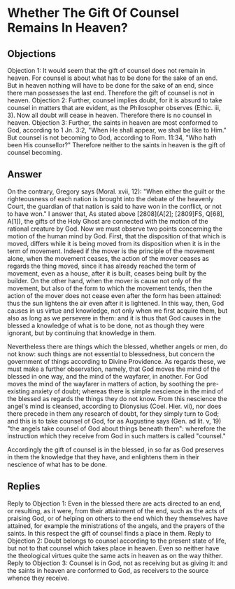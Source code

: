 # Whether The Gift Of Counsel Remains In Heaven?
## Objections
Objection 1: It would seem that the gift of counsel does not remain in heaven. For counsel is about what has to be done for the sake of an end. But in heaven nothing will have to be done for the sake of an end, since there man possesses the last end. Therefore the gift of counsel is not in heaven.
Objection 2: Further, counsel implies doubt, for it is absurd to take counsel in matters that are evident, as the Philosopher observes (Ethic. iii, 3). Now all doubt will cease in heaven. Therefore there is no counsel in heaven.
Objection 3: Further, the saints in heaven are most conformed to God, according to 1 Jn. 3:2, "When He shall appear, we shall be like to Him." But counsel is not becoming to God, according to Rom. 11:34, "Who hath been His counsellor?" Therefore neither to the saints in heaven is the gift of counsel becoming.
## Answer
On the contrary, Gregory says (Moral. xvii, 12): "When either the guilt or the righteousness of each nation is brought into the debate of the heavenly Court, the guardian of that nation is said to have won in the conflict, or not to have won."
I answer that, As stated above [2808](A[2]; [2809]FS, Q[68], A[1]), the gifts of the Holy Ghost are connected with the motion of the rational creature by God. Now we must observe two points concerning the motion of the human mind by God. First, that the disposition of that which is moved, differs while it is being moved from its disposition when it is in the term of movement. Indeed if the mover is the principle of the movement alone, when the movement ceases, the action of the mover ceases as regards the thing moved, since it has already reached the term of movement, even as a house, after it is built, ceases being built by the builder. On the other hand, when the mover is cause not only of the movement, but also of the form to which the movement tends, then the action of the mover does not cease even after the form has been attained: thus the sun lightens the air even after it is lightened. In this way, then, God causes in us virtue and knowledge, not only when we first acquire them, but also as long as we persevere in them: and it is thus that God causes in the blessed a knowledge of what is to be done, not as though they were ignorant, but by continuing that knowledge in them.

Nevertheless there are things which the blessed, whether angels or men, do not know: such things are not essential to blessedness, but concern the government of things according to Divine Providence. As regards these, we must make a further observation, namely, that God moves the mind of the blessed in one way, and the mind of the wayfarer, in another. For God moves the mind of the wayfarer in matters of action, by soothing the pre-existing anxiety of doubt; whereas there is simple nescience in the mind of the blessed as regards the things they do not know. From this nescience the angel's mind is cleansed, according to Dionysius (Coel. Hier. vii), nor does there precede in them any research of doubt, for they simply turn to God; and this is to take counsel of God, for as Augustine says (Gen. ad lit. v, 19) "the angels take counsel of God about things beneath them": wherefore the instruction which they receive from God in such matters is called "counsel."

Accordingly the gift of counsel is in the blessed, in so far as God preserves in them the knowledge that they have, and enlightens them in their nescience of what has to be done.
## Replies
Reply to Objection 1: Even in the blessed there are acts directed to an end, or resulting, as it were, from their attainment of the end, such as the acts of praising God, or of helping on others to the end which they themselves have attained, for example the ministrations of the angels, and the prayers of the saints. In this respect the gift of counsel finds a place in them.
Reply to Objection 2: Doubt belongs to counsel according to the present state of life, but not to that counsel which takes place in heaven. Even so neither have the theological virtues quite the same acts in heaven as on the way thither.
Reply to Objection 3: Counsel is in God, not as receiving but as giving it: and the saints in heaven are conformed to God, as receivers to the source whence they receive.